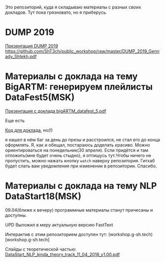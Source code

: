 Это репозиторий, куда я складываю материалы с разных своих докладов. Тут пока грязновато, но я приберусь.

# DUMP 2019
[Презентация DUMP 2019](https://github.com/ShT3ch/public_workshop/raw/master/DUMP_2019_Gennady_Shtekh.pdf)
https://github.com/ShT3ch/public_workshop/raw/master/DUMP_2019_Gennady_Shtekh.pdf

# Материалы с доклада на тему BigARTM: генерируем плейлисты DataFest5(MSK)

[Презентация с доклада bigARTM_datafest_5.pdf](https://github.com/ShT3ch/public_workshop/blob/master/bigARTM_datafest_5(2).pdf)

Еще есть

[Код для доклада](https://github.com/ShT3ch/public_workshop/blob/master/datafest5/baseline.ipynb), но(!)

я нашел в нём баг за день до презы и расстроился, не стал его до конца оформлять. Я, как и обещал, постараюсь доделать красиво. Можно ориентироваться на понедельник(30 апреля).
Если придётся и там отложить(мне будет очень стыдно), я отпишусь тут.Чтобы ничего не пропустить, можно нажать кнопку `watch` наверху репозитория. Гитхаб будет слать вам уведомления при изменении в репозитории.
Спасибо.


# Материалы с доклада на тему NLP DataStart18(MSK)

09.04(ближе к вечеру) программные материалы станут причесаны и доступны.

UPD Выложил в меру актуальную версию FastText

Интерактив с этим репозиторием доступен тут: (workshop.g-sh.tech)[workshop.g-sh.tech]

Слайды с теоретической частью: [DataStart_NLP_kinda_theory_track_11_04_2018_v1.00.pdf](https://github.com/ShT3ch/public_workshop/blob/master/DataStart_NLP_kinda_theory_track_11_04_2018_v1.00.pdf)
